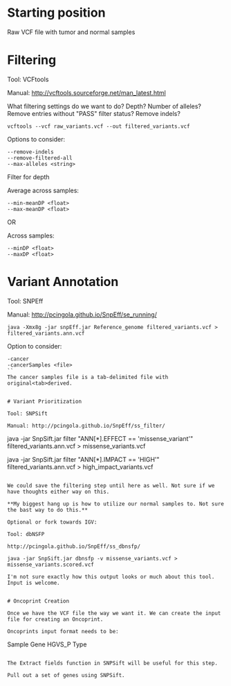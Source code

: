 # Starting position

Raw VCF file with tumor and normal samples

# Filtering 

Tool: VCFtools 

Manual: http://vcftools.sourceforge.net/man_latest.html

What filtering settings do we want to do? Depth? Number of alleles? Remove entries without "PASS" filter status? Remove indels?

```
vcftools --vcf raw_variants.vcf --out filtered_variants.vcf
```

Options to consider:

```
--remove-indels
--remove-filtered-all
--max-alleles <string>
```

Filter for depth

Average across samples:

```
--min-meanDP <float> 
--max-meanDP <float>
```

OR

Across samples:

```
--minDP <float> 
--maxDP <float>
```
# Variant Annotation

Tool: SNPEff

Manual: http://pcingola.github.io/SnpEff/se_running/

```
java -Xmx8g -jar snpEff.jar Reference_genome filtered_variants.vcf > filtered_variants.ann.vcf
```

Option to consider:

```
-cancer
-cancerSamples <file>
``
The cancer samples file is a tab-delimited file with original<tab>derived.


# Variant Prioritization

Tool: SNPSift

Manual: http://pcingola.github.io/SnpEff/ss_filter/

```
java -jar SnpSift.jar filter "ANN[*].EFFECT == 'missense_variant'" filtered_variants.ann.vcf > missense_variants.vcf

java -jar SnpSift.jar filter  "ANN[*].IMPACT == 'HIGH'" filtered_variants.ann.vcf > high_impact_variants.vcf
```

We could save the filtering step until here as well. Not sure if we have thoughts either way on this.

**My biggest hang up is how to utilize our normal samples to. Not sure the bast way to do this.**

Optional or fork towards IGV:

Tool: dbNSFP

http://pcingola.github.io/SnpEff/ss_dbnsfp/

java -jar SnpSift.jar dbnsfp -v missense_variants.vcf > missense_variants.scored.vcf

I'm not sure exactly how this output looks or much about this tool. Input is welcome.


# Oncoprint Creation

Once we have the VCF file the way we want it. We can create the input file for creating an Oncoprint.

Oncoprints input format needs to be:

```
Sample  Gene  HGVS_P  Type
```

The Extract fields function in SNPSift will be useful for this step. 

Pull out a set of genes using SNPSift.

